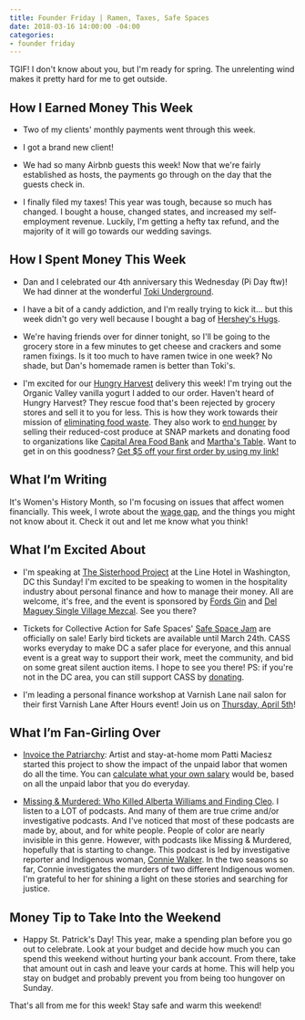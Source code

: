 ```yaml
---
title: Founder Friday | Ramen, Taxes, Safe Spaces
date: 2018-03-16 14:00:00 -04:00
categories:
- founder friday
---
```


TGIF! I don't know about you, but I'm ready for spring. The unrelenting wind makes it pretty hard for me to get outside. 

## How I Earned Money This Week

* Two of my clients' monthly payments went through this week.

* I got a brand new client!

* We had so many Airbnb guests this week! Now that we're fairly established as hosts, the payments go through on the day that the guests check in.

* I finally filed my taxes! This year was tough, because so much has changed. I bought a house, changed states, and increased my self-employment revenue. Luckily, I'm getting a hefty tax refund, and the majority of it will go towards our wedding savings.

## How I Spent Money This Week

* Dan and I celebrated our 4th anniversary this Wednesday (Pi Day ftw)! We had dinner at the wonderful [Toki Underground](https://www.tokiunderground.com/).

* I have a bit of a candy addiction, and I'm really trying to kick it... but this week didn't go very well because I bought a bag of [Hershey's Hugs](https://www.hersheys.com/en_us/products/hersheys-hugs-candies-12-ounce.html). 

* We're having friends over for dinner tonight, so I'll be going to the grocery store in a few minutes to get cheese and crackers and some ramen fixings. Is it too much to have ramen twice in one week? No shade, but Dan's homemade ramen is better than Toki's. 

* I'm excited for our [Hungry Harvest](https://www.hungryharvest.net/) delivery this week! I'm trying out the Organic Valley vanilla yogurt I added to our order. Haven't heard of Hungry Harvest? They rescue food that's been rejected by grocery stores and sell it to you for less. This is how they work towards their mission of [eliminating food waste](https://www.hungryharvest.net/eliminating-food-waste/). They also work to [end hunger](https://www.hungryharvest.net/ending-hunger) by selling their reduced-cost produce at SNAP markets and donating food to organizations like [Capital Area Food Bank](https://www.capitalareafoodbank.org/) and [Martha's Table](http://marthastable.org/). Want to get in on this goodness? [Get $5 off your first order by using my link!](http://hharvest.net/m5didTk)

## What I’m Writing

It's Women's History Month, so I'm focusing on issues that affect women financially. This week, I wrote about the [wage gap](https://www.maggiegermano.com/blog/the-truth-about-the-wage-gap/), and the things you might not know about it. Check it out and let me know what you think!

## What I’m Excited About

* I'm speaking at [The Sisterhood Project](https://www.facebook.com/events/769338589936455/) at the Line Hotel in Washington, DC this Sunday! I'm excited to be speaking to women in the hospitality industry about personal finance and how to manage their money. All are welcome, it's free, and the event is sponsored by [Fords Gin](https://www.facebook.com/FordsGin/) and [Del Maguey Single Village Mezcal](https://www.facebook.com/delmaguey/). See you there?

* Tickets for Collective Action for Safe Spaces' [Safe Space Jam](https://collectiveactiondc.givezooks.com/events/safe-space-jam-2018) are officially on sale! Early bird tickets are available until March 24th. CASS works everyday to make DC a safer place for everyone, and this annual event is a great way to support their work, meet the community, and bid on some great silent auction items. I hope to see you there! PS: if you're not in the DC area, you can still support CASS by [donating](https://donatenow.networkforgood.org/collectiveactiondc).

* I'm leading a personal finance workshop at Varnish Lane nail salon for their first Varnish Lane After Hours event! Join us on [Thursday, April 5th](https://www.eventbrite.com/e/varnish-lane-after-hours-personal-finances-tickets-44203571071)!

## What I’m Fan-Girling Over

* [Invoice the Patriarchy](http://www.artpatti.com/invoice-the-patriarchy/): Artist and stay-at-home mom Patti Maciesz started this project to show the impact of the unpaid labor that women do all the time. You can [calculate what your own salary](https://www.billthepatriarchy.com/) would be, based on all the unpaid labor that you do everyday. 

* [Missing & Murdered: Who Killed Alberta Williams and Finding Cleo](http://www.cbc.ca/radio/podcasts/missing-murdered-who-killed-alberta-williams/). I listen to a LOT of podcasts. And many of them are true crime and/or investigative podcasts. And I've noticed that most of these podcasts are made by, about, and for white people. People of color are nearly invisible in this genre. However, with podcasts like Missing & Murdered, hopefully that is starting to change. This podcast is led by investigative reporter and Indigenous woman, [Connie Walker](http://www.cbc.ca/news/indigenous/meet-our-team-connie-walker-1.2449140). In the two seasons so far, Connie investigates the murders of two different Indigenous women. I'm grateful to her for shining a light on these stories and searching for justice.

## Money Tip to Take Into the Weekend

* Happy St. Patrick's Day! This year, make a spending plan before you go out to celebrate. Look at your budget and decide how much you can spend this weekend without hurting your bank account. From there, take that amount out in cash and leave your cards at home. This will help you stay on budget and probably prevent you from being too hungover on Sunday.

That's all from me for this week! Stay safe and warm this weekend!
